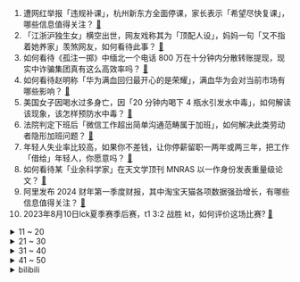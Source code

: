 1. 遭网红举报「违规补课」，杭州新东方全面停课，家长表示「希望尽快复课」，哪些信息值得关注？ [:link:](https://www.zhihu.com/question/616569960)
2. 「江浙沪独生女」横空出世，网友戏称其为「顶配人设」，妈妈一句「又不指着她养家」羡煞网友，如何看待此事？ [:link:](https://www.zhihu.com/question/616588055)
3. 如何看待《孤注一掷》中缅北一个电话 800 万在十分钟内分散转账提现，现实中诈骗集团真有这么高效率吗？ [:link:](https://www.zhihu.com/question/616192263)
4. 如何看待赵明称「华为满血回归最开心的是荣耀」，满血华为会对当前市场有哪些影响？ [:link:](https://www.zhihu.com/question/616614286)
5. 美国女子因喝水过多身亡，因「20 分钟内喝下 4 瓶水引发水中毒」，如何解读该现象，该怎样预防水中毒？ [:link:](https://www.zhihu.com/question/616184443)
6. 法院判定下班后「微信工作超出简单沟通范畴属于加班」，如何解决此类劳动者隐形加班问题？ [:link:](https://www.zhihu.com/question/616657669)
7. 年轻人失业率比较高，如果你不差钱，让你停薪留职一两年或两三年，把工作「借给」年轻人，你愿意吗？ [:link:](https://www.zhihu.com/question/615693642)
8. 如何看待某「业余科学家」在天文学顶刊 MNRAS 以一作身份发表重量级论文？ [:link:](https://www.zhihu.com/question/616579768)
9. 阿里发布 2024 财年第一季度财报，其中淘宝天猫各项数据强劲增长，有哪些信息值得关注？ [:link:](https://www.zhihu.com/question/616632671)
10. 2023年8月10日lck夏季赛季后赛，t1 3:2 战胜 kt，如何评价这场比赛? [:link:](https://www.zhihu.com/question/616659434)
<details>
<summary>11 ~ 20</summary>

11. 近日，是否取消共享按摩椅被网友热议，共享按摩椅为何讨人嫌？该不该取消？ [:link:](https://www.zhihu.com/question/616559905)
12. 别人给领导送礼，领导拒收后，对方把礼物放在我这里，我事后把礼物隐蔽地交给了领导，这样的做法对不对？ [:link:](https://www.zhihu.com/question/615964266)
13. 全球首个陆上商用小型反应堆「玲龙一号」核心模块吊装成功，具有什么意义？它为什么被称为「核能充电宝」？ [:link:](https://www.zhihu.com/question/616216693)
14. 如何评价《一人之下》漫画 634（677）话？ [:link:](https://www.zhihu.com/question/616705458)
15. 陈友谅实力比朱元璋强大数倍，为什么还是打不过他？是性格不行，还是能力欠缺？ [:link:](https://www.zhihu.com/question/588838528)
16. 北京为高校困难毕业生每人至少推荐 5 个有效岗位，此举有何意义？这将多大程度缓解青年人群就业压力？ [:link:](https://www.zhihu.com/question/616593208)
17. 给领导送茶叶，该怎么告诉领导这茶叶很贵？ 该怎么说？ [:link:](https://www.zhihu.com/question/616074998)
18. 台风「卡努」已登陆韩国，预计 12 日移入我国境内，具体情况如何？民众应如何应对防范？ [:link:](https://www.zhihu.com/question/616608503)
19. 58 集团被曝假借招聘之名收集倒卖学生简历，如属实该企业将承担哪些法律责任？ [:link:](https://www.zhihu.com/question/616561320)
20. 遭百万粉丝网红「铁头」举报，杭州新东方全面停课，有家长表示「希望尽快复课」，哪些信息值得关注？ [:link:](https://www.zhihu.com/question/616590330)
</details>
<details>
<summary>21 ~ 30</summary>

21. 为什么当初木叶只分了一只尾兽? [:link:](https://www.zhihu.com/question/435079250)
22. 江西一饭店油条 68 元一根，店家回应「是黄金大油条」，商家如此收费合规合法吗，如何看待此事？ [:link:](https://www.zhihu.com/question/616060943)
23. 你认为公益是什么，公益事业给社会带来什么样的变化？ [:link:](https://www.zhihu.com/question/616640106)
24. 可以留一首你单曲循环很久的歌吗？ [:link:](https://www.zhihu.com/question/611196993)
25. 高中真的都会经历一个停电的晚自习吗？ [:link:](https://www.zhihu.com/question/609084453)
26. 牛肉富含什么营养价值？ [:link:](https://www.zhihu.com/question/615129362)
27. 想买硬盘或者U盘存储小朋友的照片、视频，选择哪一个比较好？ [:link:](https://www.zhihu.com/question/616386000)
28. 如何看待「你记得花，花就不会枯萎」这句话？ [:link:](https://www.zhihu.com/question/611207417)
29. 带娃出行时，有哪些实用的好物可以让父母和孩子都感到方便？ [:link:](https://www.zhihu.com/question/614480964)
30. 《孤注一掷》阿才为什么放走梁安娜？ [:link:](https://www.zhihu.com/question/615798347)
</details>
<details>
<summary>31 ~ 40</summary>

31. 上交所发文「研究允许主板股票、基金等证券申报数量可以以 1 股（份）为单位递增」，将产生哪些影响？ [:link:](https://www.zhihu.com/question/616662255)
32. 自主感和安全感你会选择哪个？为什么？ [:link:](https://www.zhihu.com/question/615962429)
33. 大家能分享一下你现在的家用NAS方案吗？ [:link:](https://www.zhihu.com/question/616336542)
34. 7 月新能源汽车销量同比增长 31.6%，市场占有率达到 32.7%，该数据说明了什么？ [:link:](https://www.zhihu.com/question/616593875)
35. 恋爱期间为婚房出的装修费，是自愿赠与还是为爱「投资」？分手后是否可以要求返还？ [:link:](https://www.zhihu.com/question/616566996)
36. 县城整治医药腐败，云南一地 403 人主动退赃、上交不当得利等，如何看待此事？ [:link:](https://www.zhihu.com/question/616551821)
37. 中国跌出泰国最大客源地，出境游市场没有等来大爆发，巨头还在亏损，背后原因有哪些？ [:link:](https://www.zhihu.com/question/616552634)
38. 玩游戏到底该不该充钱？ [:link:](https://www.zhihu.com/question/611713475)
39. 有没有一种食物让你每次吃到都觉得生活真美好？ [:link:](https://www.zhihu.com/question/614546303)
40. 《孤注一掷》《八角笼中》等影片大规模超前点映引争议，如何看待此宣发手段？这会挤压其他影片的生存空间吗？ [:link:](https://www.zhihu.com/question/616565669)
</details>
<details>
<summary>41 ~ 50</summary>

41. 近来有应届生放弃研究生拟录取选择工作，如何看待他们的选择，研究生学历和工作机会哪个才是「成功标志」？ [:link:](https://www.zhihu.com/question/616564552)
42. 万科时隔 4 年半重回北京土拍市场拿地，总价 27.4 亿、溢价率 10%，哪些信息值得关注？ [:link:](https://www.zhihu.com/question/616437144)
43. 如何评价《莲花楼》大结局？ [:link:](https://www.zhihu.com/question/616467449)
44. 电影《封神第一部》中殷寿还爱姜王后吗？ [:link:](https://www.zhihu.com/question/615752697)
45. 长沙湘雅三医院 9 名医务人员联名举报科主任，院方称正在核实，具体情况如何？ [:link:](https://www.zhihu.com/question/616561816)
46. 美国发布对外投资审查行政令，限制美企在半导体和微电子、量子信息和人工智能等领域对外投资，如何看待此事？ [:link:](https://www.zhihu.com/question/616553467)
47. 海底捞开始夜市摆摊，全国不止一家，均为自营，暂未开放加盟，如何看待这一举措？商业上如何解读？ [:link:](https://www.zhihu.com/question/616558984)
48. 美国 7 月 CPI 同比上升 3.2%，结束连续 12 个月回落，这一数据说明了什么？ [:link:](https://www.zhihu.com/question/616661815)
49. 为什么DND规则仅用很小的数值就能表现非常巨大的强度差异？ [:link:](https://www.zhihu.com/question/616335527)
50. 《博德之门 3》正式版有哪些有趣的技巧？ [:link:](https://www.zhihu.com/question/616379196)
</details><details>
<summary>bilibili</summary>

</details>